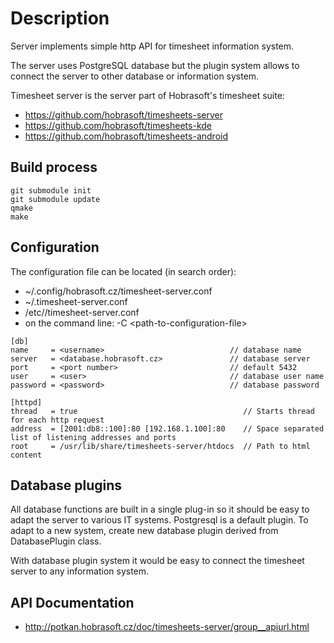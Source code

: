 # Description


Server implements simple http API for timesheet information system.

The server uses PostgreSQL database but the plugin system
allows to connect the server to other database or
information system.

Timesheet server is the server part of Hobrasoft's timesheet suite:

- https://github.com/hobrasoft/timesheets-server
- https://github.com/hobrasoft/timesheets-kde
- https://github.com/hobrasoft/timesheets-android

## Build process
    git submodule init
    git submodule update
    qmake
    make

## Configuration
The configuration file can be located (in search order):
- ~/.config/hobrasoft.cz/timesheet-server.conf
- ~/.timesheet-server.conf
- /etc//timesheet-server.conf
- on the command line: -C &lt;path-to-configuration-file&gt;

```
[db]
name     = <username>                            // database name
server   = <database.hobrasoft.cz>               // database server
port     = <port number>                         // default 5432
user     = <user>                                // database user name
password = <password>                            // database password

[httpd]
thread   = true                                     // Starts thread for each http request
address  = [2001:db8::100]:80 [192.168.1.100]:80    // Space separated list of listening addresses and ports
root     = /usr/lib/share/timesheets-server/htdocs  // Path to html content
```

## Database plugins

All database functions are built in a single plug-in so
it should be easy to adapt the server to various IT 
systems. Postgresql is a default plugin. To adapt to a new
system, create new database plugin derived from DatabasePlugin class.

With database plugin system it would be easy to connect the
timesheet server to any information system.

## API Documentation

- http://potkan.hobrasoft.cz/doc/timesheets-server/group__apiurl.html

